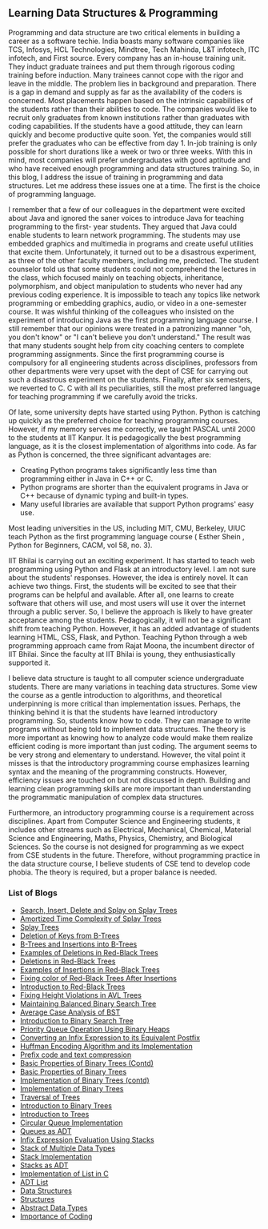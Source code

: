 ## Learning Data Structures & Programming

Programming and data structure are two critical elements in building a career as a software techie. India boasts many software companies like TCS, Infosys, HCL 
Technologies, Mindtree, Tech Mahinda, L&T infotech, ITC infotech, and First source.  Every company has an in-house training unit. They induct graduate trainees and put 
them through rigorous coding training before induction. Many trainees cannot cope with the rigor and leave in the middle.
The problem lies in background and preparation. There is a gap in demand and supply as far as the availability of the coders is concerned. Most placements happen based 
on the intrinsic capabilities of the students rather than their abilities to code. The companies would like to recruit only graduates from known institutions rather 
than graduates with coding capabilities. If the students have a good attitude, they can learn quickly and become productive quite soon. Yet, the companies would still 
prefer the graduates who can be effective from day 1. In-job training is only possible for short durations like a week or two or three weeks. With this in mind, most 
companies will prefer undergraduates with good aptitude and who have received enough programming and data structures training. So, in this blog, I address the issue of 
training in programming and data structures. Let me address these issues one at a time. The first is the choice of programming language.

I remember that a few of our colleagues in the department were excited about Java and ignored the saner voices to introduce Java for teaching programming to the first-
year students. They argued that Java could enable students to learn network programming. The students may use embedded graphics and multimedia in programs and create 
useful utilities that excite them. Unfortunately, it turned out to be a disastrous experiment, as three of the other faculty members, including me, predicted. The 
student counselor told us that some students could not comprehend the lectures in the class, which focused mainly on teaching objects, inheritance, polymorphism, and 
object manipulation to students who never had any previous coding experience. It is impossible to teach any topics like network programming or embedding graphics, 
audio, or video in a one-semester course. It was wishful thinking of the colleagues who insisted on the experiment of introducing Java as the first programming 
language course. I still remember that our opinions were treated in a patronizing manner "oh, you don't know" or "I can't believe you don't understand." The result was 
that many students sought help from city coaching centers to complete programming assignments. Since the first programming course is compulsory for all engineering 
students across disciplines, professors from other departments were very upset with the dept of CSE for carrying out such a disastrous experiment on the students. 
Finally, after six semesters, we reverted to C. C with all its peculiarities, still the most preferred language for teaching programming if we carefully avoid the 
tricks. 

Of late, some university depts have started using Python. Python is catching up quickly as the preferred choice for teaching programming courses. However, if my memory 
serves me correctly, we taught PASCAL  until 2000 to the students at IIT Kanpur. It is pedagogically the best programming language, as it is the closest implementation 
of algorithms into code. As far as Python is concerned, the three significant advantages are: 
- Creating Python programs takes significantly less time than programming either in Java in C++ or C.
- Python programs are shorter than the equivalent programs in Java or C++ because of dynamic typing and built-in types.
- Many useful libraries are available that support Python programs' easy use.

Most leading universities in the US, including MIT, CMU, Berkeley, UIUC teach Python as the first programming language course ( Esther Shein , Python for Beginners, CACM, vol 58, no. 3).

IIT Bhilai is carrying out an exciting experiment. It has started to teach web programming using Python and Flask at an introductory level. I am not sure about the 
students' responses. However, the idea is entirely novel. It can achieve two things. First, the students will be excited to see that their programs can be helpful and 
available. After all, one learns to create software that others will use, and most users will use it over the internet through a public server. So, I believe the 
approach is likely to have greater acceptance among the students. Pedagogically, it will not be a significant shift from teaching Python. However, it has an added 
advantage of students learning HTML, CSS, Flask, and Python. Teaching Python through a web programming approach came from Rajat Moona, the incumbent director of IIT 
Bhilai. Since the faculty at IIT Bhilai is young, they enthusiastically supported it.

I believe data structure is taught to all computer science undergraduate students. There are many variations in teaching data structures. Some view the course as a 
gentle introduction to algorithms, and theoretical underpinning is more critical than implementation issues. Perhaps, the thinking behind it is that the students have 
learned introductory programming. So, students know how to code. They can manage to write programs without being told to implement data structures. The theory is more 
important as knowing how to analyze code would make them realize efficient coding is more important than just coding. The argument seems to be very strong and 
elementary to understand. However, the vital point it misses is that the introductory programming course emphasizes learning syntax and the meaning of the programming 
constructs. However, efficiency issues are touched on but not discussed in depth. Building and learning clean programming skills are more important than understanding 
the programmatic manipulation of complex data structures.

Furthermore, an introductory programming course is a requirement across disciplines. Apart from Computer Science and Engineering students, it includes other streams 
such as Electrical, Mechanical, Chemical, Material Science and Engineering, Maths, Physics, Chemistry, and Biological Sciences. So the course is not designed for 
programming as we expect from CSE students in the future. Therefore, without programming practice in the data structure course, I believe students of CSE tend to 
develop code phobia. The theory is required, but a proper balance is needed.

### List of Blogs

- [Search, Insert, Delete and Splay on Splay Trees](HTML/InsertDeleteSplay.md)
- [Amortized Time Complexity of Splay Trees](HTML/AmortizedTimeSplaying.md)
- [Splay Trees](HTML/splayTree.md)
- [Deletion of Keys from B-Trees](HTML/deletionBTrees.md)
- [B-Trees and Insertions into B-Trees](HTML/introBtree.md)
- [Examples of Deletions in Red-Black Trees](HTML/rbDeletionExample.md)
- [Deletions in Red-Black Trees](HTML/rbDeletion.md)
- [Examples of Insertions in Red-Black Trees](HTML/rbInsertionExamples.md)
- [Fixing color of Red-Black Trees After Insertions](HTML/redBlackColorFixing.md)
- [Introduction to Red-Black Trees](HTML/redBlackTrees.md)
- [Fixing Height Violations in AVL Trees](HTML/avlHeightViolation.md)
- [Maintaining Balanced Binary Search Tree](HTML/avlTree.md)
- [Average Case Analysis of BST](HTML/BSTanalysis.md)
- [Introduction to Binary Search Tree](HTML/BSTintro.md)
- [Priority Queue Operation Using Binary Heaps](HTML/priorityQ.md) 
- [Converting an Infix Expression to its Equivalent Postfix](HTML/infixToPostfixExpression.md)
- [Huffman Encoding Algorithm and its Implementation](HTML/huffmanCodeImpl.md)
- [Prefix code and text compression](HTML/huffmanEncoding.md)
- [Basic Properties of Binary Trees (Contd)](HTML/moreOnBinaryTree.md)
- [Basic Properties of Binary Trees](HTML/binaryTreeProp.md)
- [Implementation of Binary Trees (contd)](HTML/treeImpContinue.md)
- [Implementation of Binary Trees](HTML/treeImplementation.md)
- [Traversal of Trees](HTML/treeTraversal.md)
- [Introduction to Binary Trees](HTML/binaryTrees.md)
- [Introduction to Trees](HTML/treesIntro.md)
- [Circular Queue Implementation](HTML/queueCircular.md)
- [Queues as ADT](HTML/queuesADT.md)
- [Infix Expression Evaluation Using Stacks](HTML/inFixExpressionEvaluation.md)
- [Stack of Multiple Data Types](HTML/multiStack.md)
- [Stack Implementation](HTML/stackImplementation.md)
- [Stacks as ADT](HTML/stacksADT.md)
- [Implementation of List in C](HTML/listImplementation.md)
- [ADT List](HTML/adtList.md)
- [Data Structures](HTML/dataStructures.md)
- [Structures](HTML/structures.md)
- [Abstract Data Types](HTML/abstractDataTypes.md)
- [Importance of Coding](HTML/importanceOfcoding.md)
<br>
